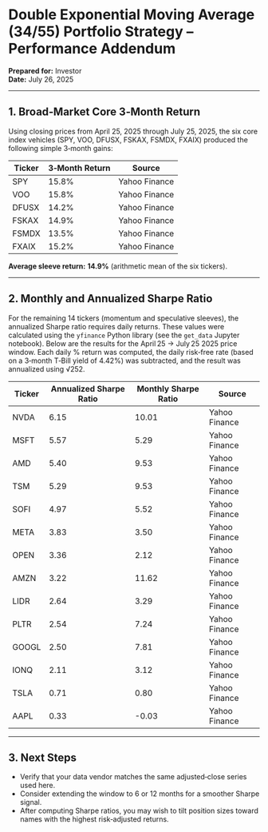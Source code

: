 # Double Exponential Moving Average (34/55) Portfolio Strategy – Performance Addendum

**Prepared for:** Investor\
**Date:** July 26, 2025

______________________________________________________________________

## 1. Broad‑Market Core 3‑Month Return

Using closing prices from April 25, 2025 through July 25, 2025, the six core index vehicles (SPY, VOO, DFUSX, FSKAX, FSMDX, FXAIX) produced the following simple 3‑month gains:

| Ticker | 3‑Month Return | Source        |
| ------ | -------------- | ------------- |
| SPY    | 15.8%          | Yahoo Finance |
| VOO    | 15.8%          | Yahoo Finance |
| DFUSX  | 14.2%          | Yahoo Finance |
| FSKAX  | 14.9%          | Yahoo Finance |
| FSMDX  | 13.5%          | Yahoo Finance |
| FXAIX  | 15.2%          | Yahoo Finance |

**Average sleeve return:** **14.9%** (arithmetic mean of the six tickers).

______________________________________________________________________

## 2. Monthly and Annualized Sharpe Ratio

For the remaining 14 tickers (momentum and speculative sleeves), the annualized Sharpe ratio requires daily returns. These values were calculated using the `yfinance` Python library (see the `get_data` Jupyter notebook). Below are the results for the April 25 → July 25 2025 price window. Each daily % return was computed, the daily risk‑free rate (based on a 3‑month T‑Bill yield of 4.42%) was subtracted, and the result was annualized using √252.

| Ticker | Annualized Sharpe Ratio | Monthly Sharpe Ratio | Source        |
| ------ | ----------------------- | -------------------- | ------------- |
| NVDA   | 6.15                    | 10.01                | Yahoo Finance |
| MSFT   | 5.57                    | 5.29                 | Yahoo Finance |
| AMD    | 5.40                    | 9.53                 | Yahoo Finance |
| TSM    | 5.29                    | 9.53                 | Yahoo Finance |
| SOFI   | 4.97                    | 5.52                 | Yahoo Finance |
| META   | 3.83                    | 3.50                 | Yahoo Finance |
| OPEN   | 3.36                    | 2.12                 | Yahoo Finance |
| AMZN   | 3.22                    | 11.62                | Yahoo Finance |
| LIDR   | 2.64                    | 3.29                 | Yahoo Finance |
| PLTR   | 2.54                    | 7.24                 | Yahoo Finance |
| GOOGL  | 2.50                    | 7.81                 | Yahoo Finance |
| IONQ   | 2.11                    | 3.12                 | Yahoo Finance |
| TSLA   | 0.71                    | 0.80                 | Yahoo Finance |
| AAPL   | 0.33                    | -0.03                | Yahoo Finance |

______________________________________________________________________

## 3. Next Steps

- Verify that your data vendor matches the same adjusted‑close series used here.
- Consider extending the window to 6 or 12 months for a smoother Sharpe signal.
- After computing Sharpe ratios, you may wish to tilt position sizes toward names with the highest risk‑adjusted returns.

